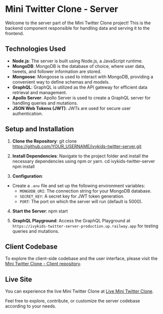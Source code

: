 # Mini Twitter Clone - Server

Welcome to the server part of the Mini Twitter Clone project! This is the backend component responsible for handling data and serving it to the frontend.

## Technologies Used
- **Node.js**: The server is built using Node.js, a JavaScript runtime.
- **MongoDB**: MongoDB is the database of choice, where user data, tweets, and follower information are stored.
- **Mongoose**: Mongoose is used to interact with MongoDB, providing a convenient way to define schemas and models.
- **GraphQL**: GraphQL is utilized as the API gateway for efficient data retrieval and management.
- **Apollo Server**: Apollo Server is used to create a GraphQL server for handling queries and mutations.
- **JSON Web Tokens (JWT)**: JWTs are used for secure user authentication.

## Setup and Installation
1. **Clone the Repository**: 
git clone https://github.com/YOUR_USERNAME/ivykids-twitter-server.git

2. **Install Dependencies**:
Navigate to the project folder and install the necessary dependencies using npm or yarn.
cd ivykids-twitter-server
npm install

3. **Configuration**:
- Create a `.env` file and set up the following environment variables:
  - `MONGODB_URI`: The connection string for your MongoDB database.
  - `SECRET_KEY`: A secret key for JWT token generation.
  - `PORT`: The port on which the server will run (default is 5000).

4. **Start the Server**:
npm start

5. **GraphQL Playground**:
Access the GraphQL Playground at `https://ivykids-twitter-server-production.up.railway.app` for testing queries and mutations.

## Client Codebase
To explore the client-side codebase and the user interface, please visit the [Mini Twitter Clone - Client repository](https://github.com/ec-026/ivykids-twitter-client).

## Live Site
You can experience the live Mini Twitter Clone at [Live Mini Twitter Clone](https://ivykids-twitter-client.vercel.app).

Feel free to explore, contribute, or customize the server codebase according to your needs.


